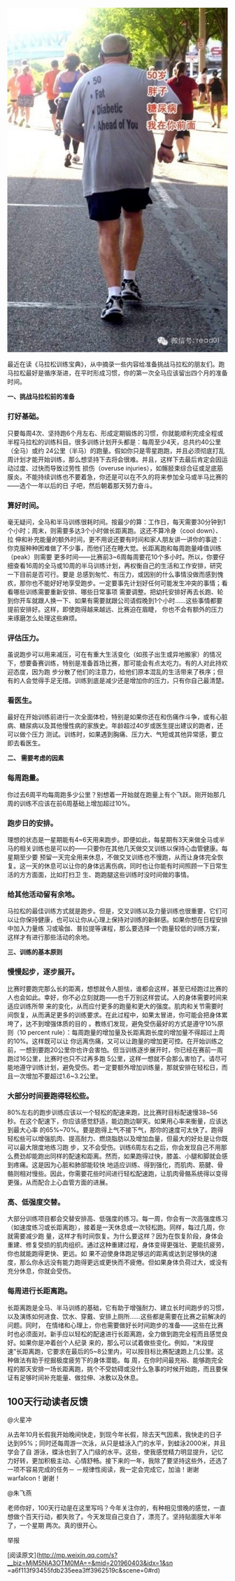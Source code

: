 ![](_resources/挑战马拉松之前的准备（1）image0.jpg)

  

最近在读《马拉松训练宝典》，从中摘录一些内容给准备挑战马拉松的朋友们。跑马拉松最好是循序渐进，在平时形成习惯，你的第一次全马应该留出四个月的准备时间。

**一、挑战马拉松前的准备**

### 打好基础。

只要每周4次、坚持跑6个月左右、形成定期锻炼的习惯，你就能顺利完成全程或半程马拉松的训练科目。很多训练计划开头都是：每周至少4天，总共约40公里（全马）或约
24公里（半马）的跑量。假如你只是零星跑跑，并且必须彻底打乱周计划才能开始训练，那么想坚持下去将会很难。并且，这样下去最后肯定会因运动过度、过快而导致过劳性
损伤（overuse injuries），如髂胫束综合征或足底筋膜炎。不能持续训练也不要着急，你还是可以在不久的将来参加全马或半马比赛的——选个一年以后的日
子吧，然后朝着那天努力奋斗。

### 算好时间。

毫无疑问，全马和半马训练很耗时间。按最少的算：工作日，每天需要30分钟到1个小时；周末，则需要多达3个小时做长距离跑。这还不算冷身（cool down）、拉
伸和补充能量的额外时间，更不用说还要有时间和家人朋友讲一讲你的事迹：你克服种种困难做了不少事，而他们还在睡大觉。长距离跑和每周跑量峰值训练（peak）则需要
更多时间——比赛前3~6周每周要花10个多小时。所以，你要仔细查看16周的全马或10周的半马训练计划，再权衡自己的生活和工作安排，研究一下目前是否可行。要是
总感到匆忙、有压力，或因别的什么事情没做而感到愧疚，那你也不能好好地享受跑步。一定要事先计划好任何可能发生冲突的事情；看看哪些训练需要重新安排、哪些日常事项
需要调整。把幼托安排好再去长跑、轮到你开车就跟人换一下、如果有需要就跟公司请假晚到1个小时……这些事情都要提前安排好。这样，即使跑得越来越远、比赛迫在眉睫，
你也不会有额外的压力来琢磨怎么处理这些麻烦。

### 评估压力。

虽说跑步可以用来减压，可在有重大生活变化（如孩子出生或异地搬家）的情况下，想要备赛训练，特别是准备首场比赛，那可能会有点太吃力。有的人对此持欢迎态度，因为跑
步分散了他们的注意力，给他们原本混乱的生活带来了秩序；但有的人会觉得手足无措。训练到底是减少还是增加你的压力，只有你自己最清楚。

### 看医生。

最好在开始训练前进行一次全面体检，特别是如果你还在和伤痛作斗争，或有心脏病、糖尿病以及其他慢性病的家族史。年龄超过40岁或医生提出建议的跑者，还可以做个压力
测试。训练时，如果遇到胸痛、压力大、气短或其他异常感，要立即去看医生。

**二、 需要考虑的因素**

### 每周跑量。

你过去6周平均每周跑多少公里？别想着一开始就在跑量上有个飞跃。刚开始那几周的训练不应该在前6周基础上增加超过10%。

### 跑步日的安排。

理想的状态是一星期能有4~6天用来跑步。即便如此，每星期有3天来做全马或半马的相关训练也是可以的——只要你在其他几天做交叉训练以保持心血管健康。每星期至少要
预留一天完全用来休息，不做交叉训练也不慢跑，从而让身体完全恢复。这一天的休息可以让你的身体远离伤病，同时也让你能有时间照顾一下日常生活的方方面面，比如打扫卫
生、跑跑腿这些训练时没时间做的事情。

### 给其他活动留有余地。

马拉松的最佳训练方式就是跑步。但是，交叉训练以及力量训练也很重要，它们可以让你保持健康，也可以让你从心理上保持对训练的新鲜感。如果你想在日程安排中加入力量练
习或瑜伽、普拉提等课程，那么要选择一个跑量较低的训练方案，这样才有进行那些活动的余地。

**三、训练的基本原则**

### 慢慢起步，逐步展开。

比赛时要跑完那么长的距离，想想就令人胆怯，谁都会这样，甚至已经跑过比赛的人也会如此。幸好，你不必立刻就跑——也千万别这样尝试。人的身体需要时间来适应训练所带
来的变化，从而应付更多的跑量和更大的强度。肌肉和关节需要时间恢复，从而满足更多的训练要求。在此过程中，如果太冒进，你可能会把身体累垮了，达不到增强体质的目的
。教练们发现，避免受伤最好的方式是遵守10%原则（10 percent rule）：每周跑量的增加量及长距离跑长度的增加量不得超过上周的10%。这样既可以让
你远离伤痛，又可以让跑量的增加更可控。在开始训练之前，一想到要跑20公里你也许会害怕。但当训练逐步展开时，你已经在赛前一周跑过16公里，比赛时也只不过再多跑
5公里，这样一想就不会那么害怕了。请尽可能地遵守训练计划，避免受伤。若一定要额外增加训练量，那就安排在轻松日，而且一次增加不要超过1.6~3.2公里。

### 大部分时间要跑得轻松些。

80%左右的跑步训练应该以一个轻松的配速来跑，比比赛时目标配速慢38~56秒。在这个配速下，你应该感觉舒适，能边跑边聊天。如果用心率来衡量，应该达到最大心率
的65%~70%。要是跑得上气不接下气，那你的速度可太快了。跑得轻松些可以增强肌肉、提高耐力、燃烧脂肪以及增加血量，但最大的好处是让你既可以最大限度地练习跑
步，又不会受伤。训练6周左右之后，你会发现自己不用那么费劲却能跑出同样的配速和距离。然而，如果跑得过快，膝盖、小腿和脚就会感到疼痛。这是因为心脏和肺部能较快
地适应训练、得到强化，而肌肉、筋腱、骨骼则相对慢些。因此，你需要花些时间进行轻松配速跑，让肌肉骨骼系统得以变得更强，从而配合上心血管方面的进展。

### 高、低强度交替。

大部分训练项目都会交替安排高、低强度的练习。每一周，你会有一次高强度练习（如速度练习或长距离跑），接着是一天休息或一次轻松跑。同样，每过几周，你就需要减少跑
量，这样才有时间恢复。为什么要这样？因为在恢复阶段，身体会重建、修复受损的肌肉组织。通过这种重建过程，身体变得更强壮、更能抗疲劳，你也就能跑得更快、更远。如
果不迫使身体跑足够远的距离或达到足够快的速度，那么你永远没有能力跑得更远或更快而不疲倦。但如果身体负荷过大，或没有充分休息，你就会受伤。

### 每周进行长距离跑。

长距离跑是全马、半马训练的基础，它有助于增强耐力、建立长时间跑步的习惯，以及演练如何进食、饮水、穿戴、安排上厕所……这些都是需要在比赛之前解决的问题。同时，
在情绪和心理上，你也需要做好长时间跑步的准备——这些在比赛时也必须面对。新手应以轻松的配速进行长距离跑，全力做到跑完全程而且感觉良好。如果你是冲着创个人纪录
来的，那么可以试着做些变化。例如，“末段提速”长距离跑，它要求在最后的5~8公里内，可以按目标比赛配速跑上几公里。这种做法有助于挖掘极度疲劳下的身体潜能。每
周，在你时间最充裕、能够跑完全程的那天安排一场长距离跑，挑个不受妨碍或没什么急事的时候开始跑，而且要保证有足够时间补充能量、做拉伸、冰敷以及休息。

## 100天行动读者反馈

@火星冲

从去年10月长假我开始晚间快走，到现今年长假，除去天气因素，我快走的日子达到95%；同时还每周游一次泳，从只是蛙泳入门的水平，到蛙泳2000米，并且学会了自
游泳，蝶泳也到了入门级的水平。这些，使我感觉精力明显提升，记忆力好转，更加积极主动、心情舒畅。接下来的一年，我除了要坚持这些外，还选了一项不容易完成的任务－
－规律性阅读，我一定会完成它，加油！谢谢warfalcon！谢谢！

@朱飞燕

老师你好，100天行动是在这里写吗？今年关注你的，有种相见恨晚的感觉，一直想做个百天行动，都失败了。今天发现自己变白了，漂亮了。坚持贴面膜大半年了，一个星期
两次。真的很开心。

  

举报

[阅读原文](http://mp.weixin.qq.com/s?__biz=MjM5NjA3OTM0MA==&mid=201960403&idx=1&sn
=a6f113f93455fdb235eea3ff3962519c&scene=0#rd)

